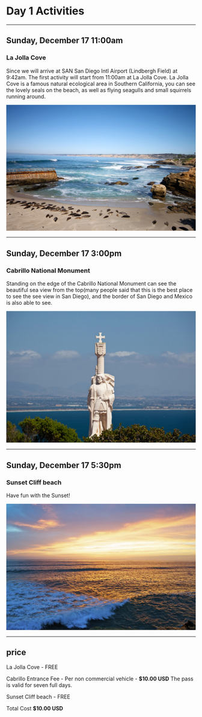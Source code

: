 # Day 1 Activities

---

## Sunday, December 17 11:00am
### La Jolla Cove
Since we will arrive at SAN San Diego Intl Airport (Lindbergh Field) at 9:42am.
The first activity will start from 11:00am at La Jolla Cove.
La Jolla Cove is a famous natural ecological area in Southern California, you can see the lovely seals on the beach, as well as flying seagulls and small squirrels running around.

![Image of La Jolla Cove](https://github.com/Wenyilu1990/Trip-Plan/blob/master/Activities/La%20Jolla%20Cove.jpg)

---

## Sunday, December 17 3:00pm
### Cabrillo National Monument
Standing on the edge of the Cabrillo National Monument can see the beautiful sea view from the top(many people said that this is the best place to see the see view in San Diego), and the border of San Diego and Mexico is also able to see.

![Image of Cabrillo National Monument](https://github.com/Wenyilu1990/Trip-Plan/blob/master/Activities/Cabrillo%20National%20Monument.jpg)

---

## Sunday, December 17 5:30pm
### Sunset Cliff beach
Have fun with the Sunset!

![Image of Sunset Cliff beach](https://github.com/Wenyilu1990/Trip-Plan/blob/master/Activities/Sunset%20Cliff.jpg)

***

## price
La Jolla Cove - FREE

Cabrillo Entrance Fee - Per non commercial vehicle - **$10.00 USD**
The pass is valid for seven full days.

Sunset Cliff beach - FREE

Total Cost **$10.00 USD**
